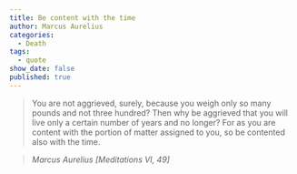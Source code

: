 ```yaml
---
title: Be content with the time
author: Marcus Aurelius
categories:
  - Death
tags:
  - quote
show_date: false
published: true
---
```

>You are not aggrieved, surely, because you weigh only so many pounds and not three hundred? Then why be aggrieved that you will live only a certain number of years and no longer? For as you are content with the portion of matter assigned to you, so be contented also with the time.

><cite>Marcus Aurelius [Meditations VI, 49]</cite>